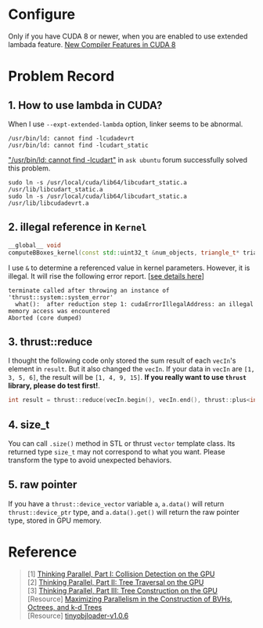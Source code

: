 
# Configure
Only if you have CUDA 8 or newer, when you are enabled to use extended lambada feature. [New Compiler Features in CUDA 8](https://developer.nvidia.com/blog/new-compiler-features-cuda-8/)




# Problem Record

## 1. How to use lambda in CUDA?
When I use `--expt-extended-lambda` option, linker seems to be abnormal.
```shell
/usr/bin/ld: cannot find -lcudadevrt
/usr/bin/ld: cannot find -lcudart_static
```

["/usr/bin/ld: cannot find -lcudart"](https://askubuntu.com/questions/510176/usr-bin-ld-cannot-find-lcudart) in `ask ubuntu` forum successfully solved this problem.
```shell
sudo ln -s /usr/local/cuda/lib64/libcudart_static.a /usr/lib/libcudart_static.a
sudo ln -s /usr/local/cuda/lib64/libcudart_static.a /usr/lib/libcudadevrt.a
```

## 2. illegal reference in `Kernel`
```c++
__global__ void 
computeBBoxes_kernel(const std::uint32_t &num_objects, triangle_t* trianglePtr, vec3f* verticePtr, AABB* aabbPtr);
```
I use `&` to determine a referenced value in kernel parameters. However, it is illegal. It will rise the following error report. [[see details here](https://www.coder.work/article/2793171)]
```shell
terminate called after throwing an instance of 'thrust::system::system_error'
  what():  after reduction step 1: cudaErrorIllegalAddress: an illegal memory access was encountered
Aborted (core dumped)
```

## 3. thrust::reduce
I thought the following code only stored the sum result of each `vecIn`'s element in `result`. But it also changed the `vecIn`. If your data in `vecIn` are `[1, 3, 5, 6]`, the result will be `[1, 4, 9, 15]`. **If you really want to use `thrust` library, please do test first!**.
```c++
int result = thrust::reduce(vecIn.begin(), vecIn.end(), thrust::plus<int>(), 0);
```

## 4. size_t
You can call `.size()` method in STL or thrust `vector` template class. Its returned type `size_t` may not correspond to what you want. Please transform the type to avoid unexpected behaviors.

## 5. raw pointer
If you have a `thrust::device_vector` variable `a`, `a.data()` will return `thrust::device_ptr` type, and `a.data().get()` will return the raw pointer type, stored in GPU memory.


# Reference
> [1] [Thinking Parallel, Part I: Collision Detection on the GPU](https://developer.nvidia.com/blog/thinking-parallel-part-i-collision-detection-gpu/)\
> [2] [Thinking Parallel, Part II: Tree Traversal on the GPU](https://developer.nvidia.com/blog/thinking-parallel-part-ii-tree-traversal-gpu/)\
> [3] [Thinking Parallel, Part III: Tree Construction on the GPU](https://developer.nvidia.com/blog/thinking-parallel-part-iii-tree-construction-gpu/)\
> [Resource] [Maximizing Parallelism in the Construction of BVHs, Octrees, and k-d Trees](https://research.nvidia.com/publication/2012-06_maximizing-parallelism-construction-bvhs-octrees-and-k-d-trees)\
> [Resource] [tinyobjloader-v1.0.6](https://github.com/tinyobjloader/tinyobjloader/tree/v1.0.6)